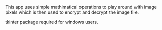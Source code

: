 This app uses simple mathimatical operations to play around with image pixels which is then used to encrypt and decrypt the image file.

tkinter package required for windows users.

